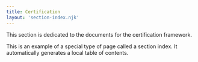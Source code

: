 ```yaml
---
title: Certification
layout: 'section-index.njk'
---
```

This section is dedicated to the documents for the certification framework.

This is an example of a special type of page called a section index. It automatically generates a local table of contents.
